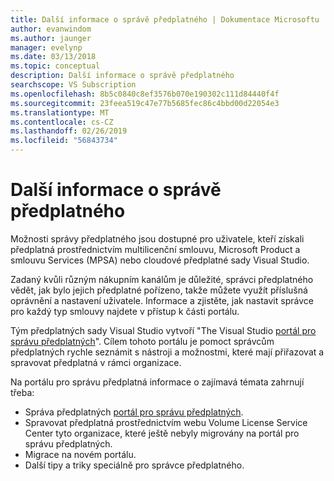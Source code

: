 ```yaml
---
title: Další informace o správě předplatného | Dokumentace Microsoftu
author: evanwindom
ms.author: jaunger
manager: evelynp
ms.date: 03/13/2018
ms.topic: conceptual
description: Další informace o správě předplatného
searchscope: VS Subscription
ms.openlocfilehash: 8b5c0840c8ef3576b070e190302c111d84440f4f
ms.sourcegitcommit: 23feea519c47e77b5685fec86c4bbd00d22054e3
ms.translationtype: MT
ms.contentlocale: cs-CZ
ms.lasthandoff: 02/26/2019
ms.locfileid: "56843734"
---
```

# <a name="learn-about-subscription-management"></a>Další informace o správě předplatného

Možnosti správy předplatného jsou dostupné pro uživatele, kteří získali předplatná prostřednictvím multilicenční smlouvu, Microsoft Product a smlouvu Services (MPSA) nebo cloudové předplatné sady Visual Studio.

Zadaný kvůli různým nákupním kanálům je důležité, správci předplatného vědět, jak bylo jejich předplatné pořízeno, takže můžete využít příslušná oprávnění a nastavení uživatele. Informace a zjistěte, jak nastavit správce pro každý typ smlouvy najdete v přístup k části portálu.

Tým předplatných sady Visual Studio vytvoří "The Visual Studio [portál pro správu předplatných](https://visualstudio.microsoft.com/subscriptions-administration/)".  Cílem tohoto portálu je pomoct správcům předplatných rychle seznámit s nástroji a možnostmi, které mají přiřazovat a spravovat předplatná v rámci organizace.

Na portálu pro správu předplatná informace o zajímavá témata zahrnují třeba:
- Správa předplatných [portál pro správu předplatných](https://manage.visualstudio.com).
- Spravovat předplatná prostřednictvím webu Volume License Service Center tyto organizace, které ještě nebyly migrovány na portál pro správu předplatných.
- Migrace na novém portálu.
- Další tipy a triky speciálně pro správce předplatného.
